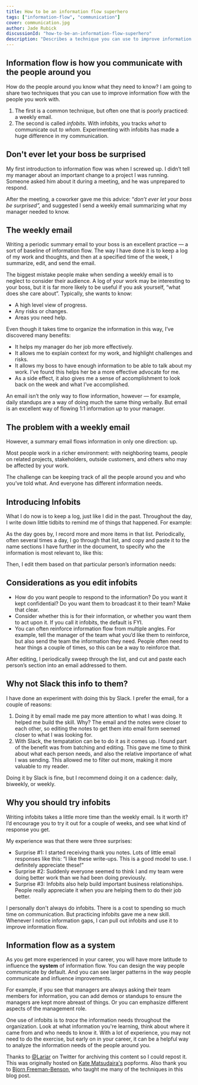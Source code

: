 ```yaml
---
title: How to be an information flow superhero
tags: ["information-flow", "communication"]
cover: communication.jpg
author: Jade Rubick
discussionId: "how-to-be-an-information-flow-superhero"
description: "Describes a technique you can use to improve information flow with the people around you."
---
```


<re-img src="communication.jpg"></re-img>

## Information flow is how you communicate with the people around you

How do the people around you know what they need to know? I am going to share two techniques that you can use to improve information flow with the people you work with. 

1. The first is a common technique, but often one that is poorly practiced: a weekly email.
2. The second is called _infobits_. With infobits, you tracks _what_ to communicate out _to whom_. Experimenting with infobits has made a huge difference in my communication. 

## Don't ever let your boss be surprised

My first introduction to information flow was when I screwed up. I didn’t tell my manager about an important change to a project I was running. Someone asked him about it during a meeting, and he was unprepared to respond. 

After the meeting, a coworker gave me this advice: “_don’t ever let your boss be surprised”,_ and suggested I send a weekly email summarizing what my manager needed to know. 

## The weekly email

Writing a periodic summary email to your boss is an excellent practice — a sort of baseline of information flow. The way I have done it is to keep a log of my work and thoughts, and then at a specified time of the week, I summarize, edit, and send the email.

The biggest mistake people make when sending a weekly email is to neglect to consider their audience. A log of your work may be interesting to your boss, but it is far more likely to be useful if you ask yourself, “what does she care about”. Typically, she wants to know:

* A high level view of progress.
* Any risks or changes.
* Areas you need help.

Even though it takes time to organize the information in this way, I’ve discovered many benefits:

* It helps my manager do her job more effectively.
* It allows me to explain context for my work, and highlight challenges and risks.
* It allows my boss to have enough information to be able to talk about my work. I’ve found this helps her be a more effective advocate for me.
* As a side effect, it also gives me a sense of accomplishment to look back on the week and what I’ve accomplished.

An email isn’t the only way to flow information, however — for example, daily standups are a way of doing much the same thing verbally. But email is an excellent way of flowing 1:1 information _up_ to your manager.

## The problem with a weekly email

However, a summary email flows information in only one direction: up.

<re-img src="info-flow-up.jpg" width="50%"></re-img>

Most people work in a richer environment: with neighboring teams, people on related projects, stakeholders, outside customers, and others who may be affected by your work.

<re-img src="info-flow-around-you.jpg" width="50%"></re-img>

The challenge can be keeping track of all the people around you and who you’ve told what. And everyone has different information needs.

## Introducing Infobits

What I do now is to keep a log, just like I did in the past. Throughout the day, I write down little tidbits to remind me of things that happened. For example:

<re-img src="infobit-notes.jpg"></re-img>

As the day goes by, I record more and more items in that list. Periodically, often several times a day, I go through that list, and copy and paste it to the name sections I have further in the document, to specify who the information is most relevant to, like this:

<re-img src="infobits-people.jpg"></re-img>

Then, I edit them based on that particular person’s information needs:

<re-img src="infobits-edited.jpg"></re-img>

## Considerations as you edit infobits

* How do you want people to respond to the information? Do you want it kept confidential? Do you want them to broadcast it to their team? Make that clear.
* Consider whether this is for their information, or whether you want them to act upon it. If you call it infobits, the default is FYI.
* You can often reinforce information flow from multiple angles. For example, tell the manager of the team what you’d like them to reinforce, but also send the team the information they need. People often need to hear things a couple of times, so this can be a way to reinforce that.

After editing, I periodically sweep through the list, and cut and paste each person’s section into an email addressed to them.

## Why not Slack this info to them?

I have done an experiment with doing this by Slack. I prefer the email, for a couple of reasons:

1. Doing it by email made me pay more attention to what I was doing. It helped me build the skill. Why? The email and the notes were closer to each other, so editing the notes to get them into email form seemed closer to what I was looking for. 
2. With Slack, the tempatation can be to do it as it comes up. I found part of the benefit was from batching and editing. This gave me time to think about what each person needs, and also the relative importance of what I was sending. This allowed me to filter out more, making it more valuable to my reader.

Doing it by Slack is fine, but I recommend doing it on a cadence: daily, biweekly, or weekly. 

## Why you should try infobits

Writing infobits takes a little more time than the weekly email. Is it worth it? I’d encourage you to try it out for a couple of weeks, and see what kind of response you get.

My experience was that there were three surprises:

* Surprise #1: I started receiving thank you notes. Lots of little email responses like this: “I like these write-ups. This is a good model to use. I definitely appreciate these!”
* Surprise #2: Suddenly everyone seemed to think I and my team were doing better work than we had been doing previously.
* Surprise #3: Infobits also help build important business relationships. People really appreciate it when you are helping them to do their job better.

I personally don't always do infobits. There is a cost to spending so much time on communication. But practicing infobits gave me a new skill. Whenever I notice information gaps, I can pull out infobits and use it to improve information flow.

## Information flow as a system

As you get more experienced in your career, you will have more latitude to influence the **system** of information flow. You can design the way people communicate by default. And you can see larger patterns in the way people communicate and influence improvements. 

For example, if you see that managers are always asking their team members for information, you can add demos or standups to ensure the managers are kept more abreast of things. Or you can emphasize different aspects of the management role. 

One use of infobits is to _trace_ the information needs throughout the organization. Look at what information you're learning, think about where it came from and who needs to know it. With a lot of experience, you may not need to do the exercise, but early on in your career, it can be a helpful way to analyze the information needs of the people around you.


Thanks to [@Lariar](https://twitter.com/lariar) on Twitter for archiving this content so I could repost it. This was originally hosted on [Kate Matsudaira's](https://www.linkedin.com/in/katemats/) popforms. Also thank you to [Bjorn Freeman-Benson](https://www.linkedin.com/in/bjornfreemanbenson/), who taught me many of the techniques in this blog post.